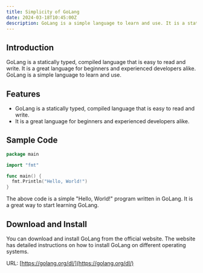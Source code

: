```yaml
---
title: Simplicity of GoLang
date: 2024-03-18T10:45:00Z
description: GoLang is a simple language to learn and use. It is a statically typed, compiled language that is easy to read and write. It is a great language for beginners and experienced developers alike.
---
```


## Introduction

GoLang is a statically typed, compiled language that is easy to read and write. It is a great language for beginners and experienced developers alike. GoLang is a simple language to learn and use.

## Features

-   GoLang is a statically typed, compiled language that is easy to read and write.
-   It is a great language for beginners and experienced developers alike.

## Sample Code

```go
package main

import "fmt"

func main() {
  fmt.Println("Hello, World!")
}
```

The above code is a simple "Hello, World!" program written in GoLang. It is a great way to start learning GoLang.

## Download and Install

You can download and install GoLang from the official website. The website has detailed instructions on how to install GoLang on different operating systems.

URL: [https://golang.org/dl/](https://golang.org/dl/)
